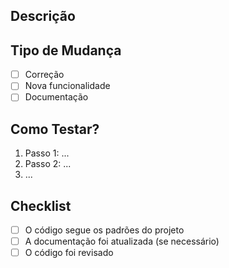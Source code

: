## Descrição

<!-- Descreva de forma clara o que foi feito neste PR -->

## Tipo de Mudança

<!-- Marque com um `x` o tipo de mudança feito no código -->

- [ ] Correção
- [ ] Nova funcionalidade
- [ ] Documentação

## Como Testar?

<!-- Descreva os passos para testar suas mudanças. Inclua instruções de configuração se necessário. -->

1. Passo 1: ...
2. Passo 2: ...
3. ...

## Checklist

- [ ] O código segue os padrões do projeto
- [ ] A documentação foi atualizada (se necessário)
- [ ] O código foi revisado
